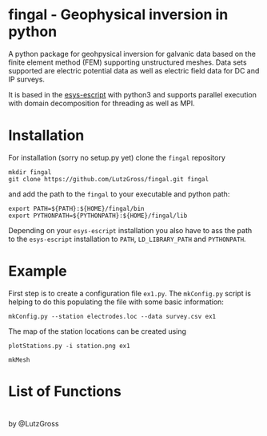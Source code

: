 # fingal - Geophysical inversion in python
A python package for geohpysical inversion for galvanic data based on the finite element method (FEM) supporting unstructured meshes. 
Data sets supported are electric potential data as well as electric field data for DC and IP surveys.  

It is based in the  [esys-escript](https://github.com/esys-escript/esys-escript.github.io) with python3 and supports parallel execution with domain decomposition for threading as well as MPI. 

# Installation 
For installation (sorry no setup.py yet) clone the `fingal` repository  

    mkdir fingal
    git clone https://github.com/LutzGross/fingal.git fingal

and add the path  to the `fingal` to your executable and python path:

    export PATH=${PATH}:${HOME}/fingal/bin
    export PYTHONPATH=${PYTHONPATH}:${HOME}/fingal/lib

Depending on your `esys-escript` installation you also have to ass the path to 
the `esys-escript` installation to `PATH`, `LD_LIBRARY_PATH` and `PYTHONPATH`.

# Example

First step is to create a configuration file `ex1.py`. The `mkConfig.py` script is helping to do this 
populating the file with some basic information:

    mkConfig.py --station electrodes.loc --data survey.csv ex1

The map of the station locations can be created using

    plotStations.py -i station.png ex1

    mkMesh 
# List of Functions

# 


by @LutzGross
